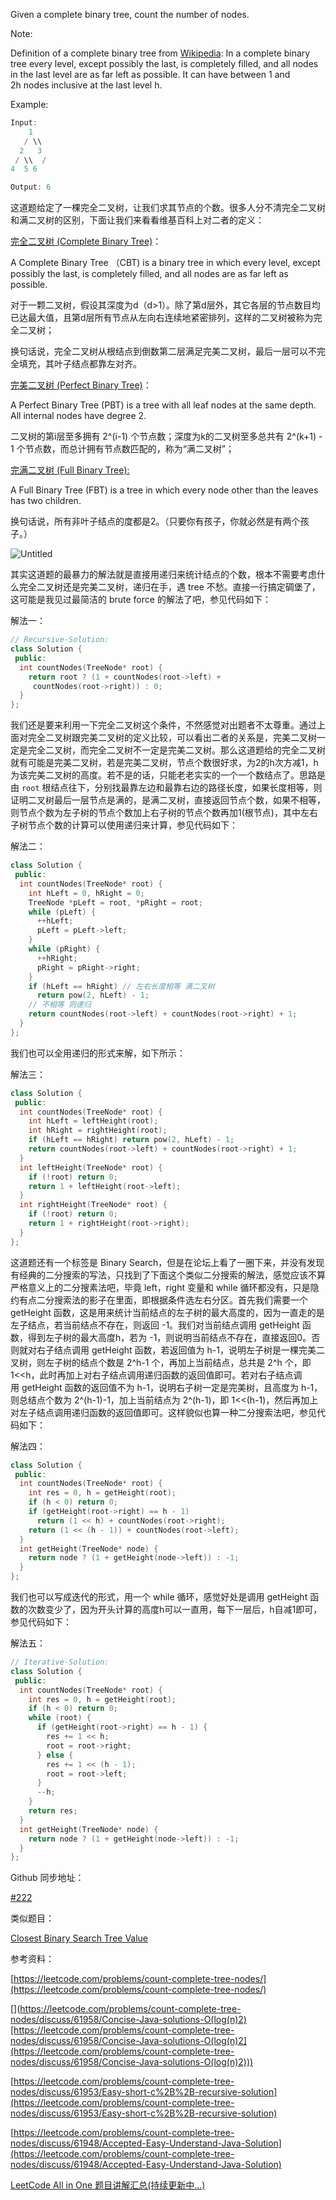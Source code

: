 Given a complete binary tree, count the number of nodes.

Note:

Definition of a complete binary tree from [Wikipedia](http://en.wikipedia.org/wiki/Binary_tree#Types_of_binary_trees): In a complete binary tree every level, except possibly the last, is completely filled, and all nodes in the last level are as far left as possible. It can have between 1 and 2h nodes inclusive at the last level h.

Example:

```cpp
Input: 
    1
   / \\
  2   3
 / \\  /
4  5 6

Output: 6
```

这道题给定了一棵完全二叉树，让我们求其节点的个数。很多人分不清完全二叉树和满二叉树的区别，下面让我们来看看维基百科上对二者的定义：

[完全二叉树 (Complete Binary Tree)](https://zh.wikipedia.org/wiki/%E4%BA%8C%E5%8F%89%E6%A0%91)：

A Complete Binary Tree （CBT) is a binary tree in which every level, except possibly the last, is completely filled, and all nodes are as far left as possible.

对于一颗二叉树，假设其深度为d（d>1）。除了第d层外，其它各层的节点数目均已达最大值，且第d层所有节点从左向右连续地紧密排列，这样的二叉树被称为完全二叉树；

换句话说，完全二叉树从根结点到倒数第二层满足完美二叉树，最后一层可以不完全填充，其叶子结点都靠左对齐。

[完美二叉树 (Perfect Binary Tree)](https://zh.wikipedia.org/wiki/%E4%BA%8C%E5%8F%89%E6%A0%91)：

A Perfect Binary Tree (PBT) is a tree with all leaf nodes at the same depth. All internal nodes have degree 2.

二叉树的第i层至多拥有 2^(i-1) 个节点数；深度为k的二叉树至多总共有 2^(k+1) - 1 个节点数，而总计拥有节点数匹配的，称为“满二叉树”；

[完满二叉树 (Full Binary Tree):](http://www.cnblogs.com/idorax/p/6441043.html)

A Full Binary Tree (FBT) is a tree in which every node other than the leaves has two children.

换句话说，所有非叶子结点的度都是2。（只要你有孩子，你就必然是有两个孩子。）

![Untitled](https://prod-files-secure.s3.us-west-2.amazonaws.com/bfd53194-dc1b-48fe-b468-4b8f0627c3d5/278a39df-dc8e-4a6a-b891-10a427cb9cd3/Untitled.png)

其实这道题的最暴力的解法就是直接用递归来统计结点的个数，根本不需要考虑什么完全二叉树还是完美二叉树，递归在手，遇 tree 不愁。直接一行搞定碉堡了，这可能是我见过最简洁的 brute force 的解法了吧，参见代码如下：

解法一：

```cpp
// Recursive-Solution:
class Solution {
 public:
  int countNodes(TreeNode* root) {
    return root ? (1 + countNodes(root->left) +
     countNodes(root->right)) : 0;
  }
};
```

我们还是要来利用一下完全二叉树这个条件，不然感觉对出题者不太尊重。通过上面对完全二叉树跟完美二叉树的定义比较，可以看出二者的关系是，完美二叉树一定是完全二叉树，而完全二叉树不一定是完美二叉树。那么这道题给的完全二叉树就有可能是完美二叉树，若是完美二叉树，节点个数很好求，为2的h次方减1，h为该完美二叉树的高度。若不是的话，只能老老实实的一个一个数结点了。思路是由 `root` 根结点往下，分别找最靠左边和最靠右边的路径长度，如果长度相等，则证明二叉树最后一层节点是满的，是满二叉树，直接返回节点个数，如果不相等，则节点个数为左子树的节点个数加上右子树的节点个数再加1(根节点)，其中左右子树节点个数的计算可以使用递归来计算，参见代码如下：

解法二：

```cpp
class Solution {
 public:
  int countNodes(TreeNode* root) {
    int hLeft = 0, hRight = 0;
    TreeNode *pLeft = root, *pRight = root;
    while (pLeft) {
      ++hLeft;
      pLeft = pLeft->left;
    }
    while (pRight) {
      ++hRight;
      pRight = pRight->right;
    }
    if (hLeft == hRight) // 左右长度相等 满二叉树
      return pow(2, hLeft) - 1;
    // 不相等 则递归
    return countNodes(root->left) + countNodes(root->right) + 1;
  }
};
```

我们也可以全用递归的形式来解，如下所示：

解法三：

```cpp
class Solution {
 public:
  int countNodes(TreeNode* root) {
    int hLeft = leftHeight(root);
    int hRight = rightHeight(root);
    if (hLeft == hRight) return pow(2, hLeft) - 1;
    return countNodes(root->left) + countNodes(root->right) + 1;
  }
  int leftHeight(TreeNode* root) {
    if (!root) return 0;
    return 1 + leftHeight(root->left);
  }
  int rightHeight(TreeNode* root) {
    if (!root) return 0;
    return 1 + rightHeight(root->right);
  }
};
```

这道题还有一个标签是 Binary Search，但是在论坛上看了一圈下来，并没有发现有经典的二分搜索的写法，只找到了下面这个类似二分搜索的解法，感觉应该不算严格意义上的二分搜素法吧，毕竟 left，right 变量和 while 循环都没有，只是隐约有点二分搜索法的影子在里面，即根据条件选左右分区。首先我们需要一个 getHeight 函数，这是用来统计当前结点的左子树的最大高度的，因为一直走的是左子结点，若当前结点不存在，则返回 -1。我们对当前结点调用 getHeight 函数，得到左子树的最大高度h，若为 -1，则说明当前结点不存在，直接返回0。否则就对右子结点调用 getHeight 函数，若返回值为 h-1，说明左子树是一棵完美二叉树，则左子树的结点个数是 2^h-1 个，再加上当前结点，总共是 2^h 个，即 1<<h，此时再加上对右子结点调用递归函数的返回值即可。若对右子结点调用 getHeight 函数的返回值不为 h-1，说明右子树一定是完美树，且高度为 h-1，则总结点个数为 2^(h-1)-1，加上当前结点为 2^(h-1)，即 1<<(h-1)，然后再加上对左子结点调用递归函数的返回值即可。这样貌似也算一种二分搜索法吧，参见代码如下：

解法四：

```cpp
class Solution {
 public:
  int countNodes(TreeNode* root) {
    int res = 0, h = getHeight(root);
    if (h < 0) return 0;
    if (getHeight(root->right) == h - 1)
      return (1 << h) + countNodes(root->right);
    return (1 << (h - 1)) + countNodes(root->left);
  }
  int getHeight(TreeNode* node) {
    return node ? (1 + getHeight(node->left)) : -1;
  }
};
```

我们也可以写成迭代的形式，用一个 while 循环，感觉好处是调用 getHeight 函数的次数变少了，因为开头计算的高度h可以一直用，每下一层后，h自减1即可，参见代码如下：

解法五：

```cpp
// Iterative-Solution:
class Solution {
 public:
  int countNodes(TreeNode* root) {
    int res = 0, h = getHeight(root);
    if (h < 0) return 0;
    while (root) {
      if (getHeight(root->right) == h - 1) {
        res += 1 << h;
        root = root->right;
      } else {
        res += 1 << (h - 1);
        root = root->left;
      }
      --h;
    }
    return res;
  }
  int getHeight(TreeNode* node) {
    return node ? (1 + getHeight(node->left)) : -1;
  }
};
```

Github 同步地址：

[#222](https://github.com/grandyang/leetcode/issues/222)

类似题目：

[Closest Binary Search Tree Value](http://www.cnblogs.com/grandyang/p/5237170.html)

参考资料：

[https://leetcode.com/problems/count-complete-tree-nodes/](https://leetcode.com/problems/count-complete-tree-nodes/)

[](https://leetcode.com/problems/count-complete-tree-nodes/discuss/61958/Concise-Java-solutions-O(log(n)2)[https://leetcode.com/problems/count-complete-tree-nodes/discuss/61958/Concise-Java-solutions-O(log(n)2](https://leetcode.com/problems/count-complete-tree-nodes/discuss/61958/Concise-Java-solutions-O(log(n)2)))

[https://leetcode.com/problems/count-complete-tree-nodes/discuss/61953/Easy-short-c%2B%2B-recursive-solution](https://leetcode.com/problems/count-complete-tree-nodes/discuss/61953/Easy-short-c%2B%2B-recursive-solution)

[https://leetcode.com/problems/count-complete-tree-nodes/discuss/61948/Accepted-Easy-Understand-Java-Solution](https://leetcode.com/problems/count-complete-tree-nodes/discuss/61948/Accepted-Easy-Understand-Java-Solution)

[LeetCode All in One 题目讲解汇总(持续更新中...)](http://www.cnblogs.com/grandyang/p/4606334.html)